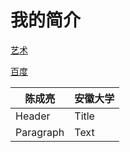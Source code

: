 # 我的简介

[艺术](http://www.ahu.edu.cn/)

[百度](https://www.baidu.com/)


| 陈成亮      | 安徽大学 |
| ----------- | ----------- |
| Header      | Title       |
| Paragraph   | Text        |





[]()

